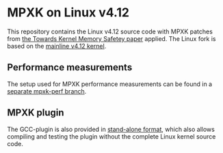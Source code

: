 # MPXK on Linux v4.12

This repository contains the Linux v4.12 source code with MPXK patches from
[the Towards Kernel Memory Safetey paper](https://arxiv.org/abs/1710.06175)
applied. The Linux fork is based on the [mainline v4.12
kernel](https://github.com/torvalds/linux/tree/v4.12).

## Performance measurements

The setup used for MPXK performance measurements can be found in a [separate
mpxk-perf
branch](https://github.com/ssg-kernel-memory-safety/linux-mpxk/tree/mpxk-perf).

## MPXK plugin

The GCC-plugin is also provided in [stand-alone
format](https://github.com/ssg-kernel-memory-safety/gcc-plugin.mpxk), which
also allows compiling and testing the plugin without the complete Linux kernel
source code.
